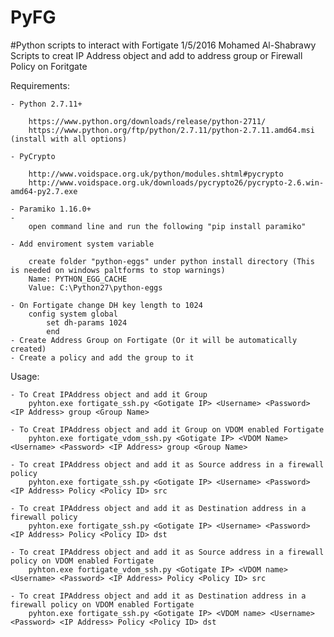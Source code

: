 # PyFG
#Python scripts to interact with Fortigate
1/5/2016 
Mohamed Al-Shabrawy
Scripts to creat IP Address object and add to address group or Firewall Policy on Foritgate


Requirements:

	- Python 2.7.11+
	
		https://www.python.org/downloads/release/python-2711/
		https://www.python.org/ftp/python/2.7.11/python-2.7.11.amd64.msi (install with all options)

	- PyCrypto
	
		http://www.voidspace.org.uk/python/modules.shtml#pycrypto
		http://www.voidspace.org.uk/downloads/pycrypto26/pycrypto-2.6.win-amd64-py2.7.exe
	
	- Paramiko 1.16.0+
	- 
		open command line and run the following "pip install paramiko"

	- Add enviroment system variable
	
		create folder "python-eggs" under python install directory (This is needed on windows paltforms to stop warnings)
		Name: PYTHON_EGG_CACHE
		Value: C:\Python27\python-eggs

	- On Fortigate change DH key length to 1024
		config system global
			set dh-params 1024
			end
	- Create Address Group on Fortigate (Or it will be automatically created)
	- Create a policy and add the group to it
		

Usage:

	- To Creat IPAddress object and add it Group
		pyhton.exe fortigate_ssh.py <Gotigate IP> <Username> <Password> <IP Address> group <Group Name>
		
	- To Creat IPAddress object and add it Group on VDOM enabled Fortigate
		pyhton.exe fortigate_vdom_ssh.py <Gotigate IP> <VDOM Name> <Username> <Password> <IP Address> group <Group Name>
		
	- To creat IPAddress object and add it as Source address in a firewall policy
		pyhton.exe fortigate_ssh.py <Gotigate IP> <Username> <Password> <IP Address> Policy <Policy ID> src
		
	- To creat IPAddress object and add it as Destination address in a firewall policy
		pyhton.exe fortigate_ssh.py <Gotigate IP> <Username> <Password> <IP Address> Policy <Policy ID> dst
		
	- To creat IPAddress object and add it as Source address in a firewall policy on VDOM enabled Fortigate
		pyhton.exe fortigate_vdom_ssh.py <Gotigate IP> <VDOM name> <Username> <Password> <IP Address> Policy <Policy ID> src
		
	- To creat IPAddress object and add it as Destination address in a firewall policy on VDOM enabled Fortigate
		pyhton.exe fortigate_ssh.py <Gotigate IP> <VDOM name> <Username> <Password> <IP Address> Policy <Policy ID> dst
